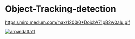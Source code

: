 # Object-Tracking-detection

https://miro.medium.com/max/1200/0*DoicbA71pB2wOaIu.gif

<p align="left"> <a href="https://github.com/ryo-ma/github-profile-trophy"><img src="https://github-profile-trophy.vercel.app/?username=arpandatta11" alt="arpandatta11" /></a> </p>
